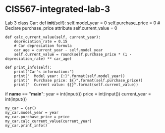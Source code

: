 # CIS567-integrated-lab-3
Lab 3
class Car:
    def __init__(self):
        self.model_year = 0
        self.purchase_price = 0  # Declare purchase_price attribute
        self.current_value = 0

    def calc_current_value(self, current_year):
        depreciation_rate = 0.15
        # Car depreciation formula
        car_age = current_year - self.model_year
        self.current_value = round(self.purchase_price * (1 - depreciation_rate) ** car_age)
    
    def print_info(self):
        print("Car's information:")
        print("  Model year: {:}".format(self.model_year))
        print("  Purchase price: ${}".format(self.purchase_price))
        print("  Current value: ${}".format(self.current_value))

if __name__ == "__main__":
    year = int(input())
    price = int(input())
    current_year = int(input())
    
    my_car = Car()
    my_car.model_year = year
    my_car.purchase_price = price
    my_car.calc_current_value(current_year)
    my_car.print_info()
    

